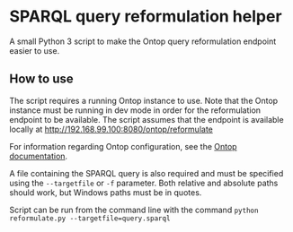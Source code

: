 # SPARQL query reformulation helper

A small Python 3 script to make the Ontop query reformulation endpoint easier to use.

## How to use

The script requires a running Ontop instance to use.
Note that the Ontop instance must be running in dev mode in order for the reformulation endpoint to be available.
The script assumes that the endpoint is available locally at http://192.168.99.100:8080/ontop/reformulate

For information regarding Ontop configuration, 
see the [Ontop documentation](https://ontop-vkg.org/guide/cli.html#ontop-endpoint).

A file containing the SPARQL query is also required and must be specified using the `--targetfile` or `-f` parameter. 
Both relative and absolute paths should work, but Windows paths must be in quotes.

Script can be run from the command line with the command `python reformulate.py --targetfile=query.sparql`
